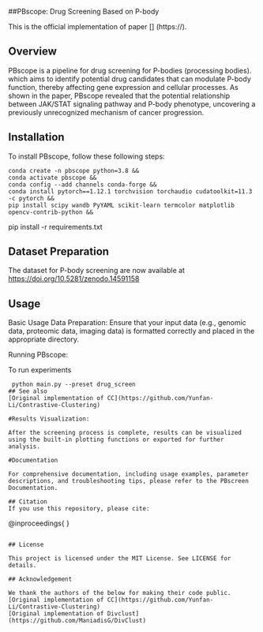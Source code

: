 ##PBscope: Drug Screening Based on P-body

This is the official implementation of paper []
(https://).

## Overview
PBscope is a pipeline for drug screening for P-bodies (processing bodies). which aims to identify potential drug candidates that can modulate P-body function, thereby affecting gene expression and cellular processes.
As shown in the paper, PBscope revealed that the potential relationship between JAK/STAT signaling pathway and P-body phenotype, uncovering a previously unrecognized mechanism of cancer progression.

## Installation
To install PBscope, follow these following steps:

```
conda create -n pbscope python=3.8 &&
conda activate pbscope &&
conda config --add channels conda-forge &&
conda install pytorch==1.12.1 torchvision torchaudio cudatoolkit=11.3 -c pytorch &&
pip install scipy wandb PyYAML scikit-learn termcolor matplotlib opencv-contrib-python &&
```
pip install -r requirements.txt

## Dataset Preparation
The dataset for P-body screening are now available at https://doi.org/10.5281/zenodo.14591158

## Usage

Basic Usage
Data Preparation:
Ensure that your input data (e.g., genomic data, proteomic data, imaging data) is formatted correctly and placed in the appropriate directory.

Running PBscope:

To run experiments
```
 python main.py --preset drug_screen 
## See also
[Original implementation of CC](https://github.com/Yunfan-Li/Contrastive-Clustering)

#Results Visualization:

After the screening process is complete, results can be visualized using the built-in plotting functions or exported for further analysis.

#Documentation

For comprehensive documentation, including usage examples, parameter descriptions, and troubleshooting tips, please refer to the PBscreen Documentation.

## Citation
If you use this repository, please cite:
```
@inproceedings{
}
```

## License

This project is licensed under the MIT License. See LICENSE for details.

## Acknowledgement

We thank the authors of the below for making their code public.
[Original implementation of CC](https://github.com/Yunfan-Li/Contrastive-Clustering)
[Original implementation of Divclust](https://github.com/ManiadisG/DivClust)